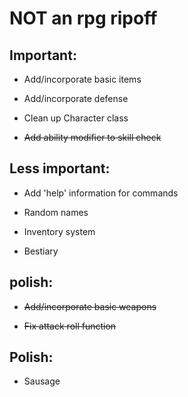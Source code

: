 # NOT an rpg ripoff

## Important:

- Add/incorporate basic items

- Add/incorporate defense

- Clean up Character class

- ~~Add ability modifier to skill check~~

## Less important:

- Add 'help' information for commands

- Random names

- Inventory system

- Bestiary

## polish:

- ~~Add/incorporate basic weapons~~

- ~~Fix attack roll function~~

## Polish:

- Sausage
